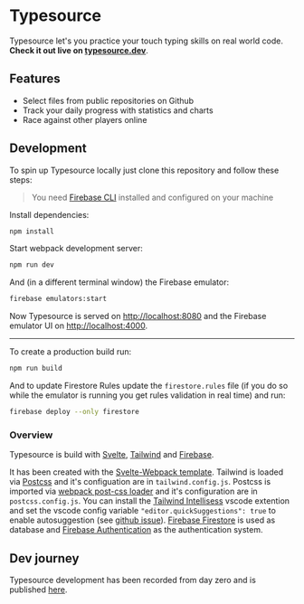 # Typesource

Typesource let's you practice your touch typing skills on real world code. **Check it out live on [typesource.dev](https://typesource.dev)**.

## Features

- Select files from public repositories on Github
- Track your daily progress with statistics and charts
- Race against other players online

## Development

To spin up Typesource locally just clone this repository and follow these steps:

> You need [Firebase CLI](https://firebase.google.com/docs/cli) installed and configured on your machine

Install dependencies:

```bash
npm install
```

Start webpack development server:

```bash
npm run dev
```

And (in a different terminal window) the Firebase emulator:

```bash
firebase emulators:start
```

Now Typesource is served on [http://localhost:8080](http://localhost:8080) and the Firebase emulator UI on [http://localhost:4000](http://localhost:4000).

---

To create a production build run:

```bash
npm run build
```

And to update Firestore Rules update the `firestore.rules` file (if you do so while the emulator is running you get rules validation in real time) and run:

```bash
firebase deploy --only firestore
```

### Overview

Typesource is build with [Svelte](https://svelte.dev/), [Tailwind](https://tailwindcss.com/) and [Firebase](https://firebase.google.com/).

It has been created with the [Svelte-Webpack template](https://github.com/sveltejs/template-webpack). Tailwind is loaded via [Postcss](https://postcss.org/) and it's configuation are in `tailwind.config.js`. Postcss is imported via [webpack post-css loader](https://github.com/webpack-contrib/postcss-loader) and it's configuration are in `postcss.config.js`. You can install the [Tailwind Intellisess](https://tailwindcss.com/docs/intellisense) vscode extention and set the vscode config variable `"editor.quickSuggestions": true` to enable autosuggestion (see [github issue](https://github.com/tailwindlabs/tailwindcss-intellisense/issues/151#issuecomment-684684682)). [Firebase Firestore](https://firebase.google.com/docs/firestore) is used as database and [Firebase Authentication](https://firebase.google.com/docs/auth) as the authentication system.

## Dev journey

Typesource development has been recorded from day zero and is published [here](https://www.youtube.com/playlist?list=PLI4ZJrRnqqm2Y82Vq5NSZUZNzieyoC9jn).
